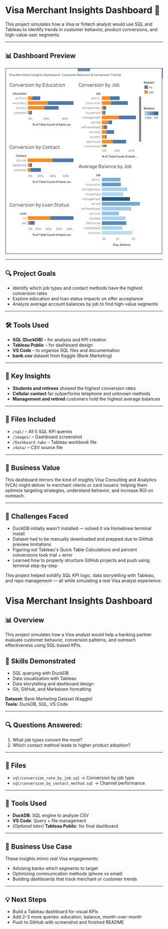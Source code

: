# Visa Merchant Insights Dashboard 🧾

This project simulates how a Visa or fintech analyst would use SQL and Tableau to identify trends in customer behavior, product conversions, and high-value user segments.

---

## 📊 Dashboard Preview
![Dashboard Screenshot](images/visa_dashboard.png)

---

## 🔍 Project Goals
- Identify which job types and contact methods have the highest conversion rates
- Explore education and loan status impacts on offer acceptance
- Analyze average account balances by job to find high-value segments

---

## 🛠️ Tools Used
- **SQL (DuckDB)** – for analysis and KPI creation
- **Tableau Public** – for dashboard design
- **VS Code** – to organize SQL files and documentation
- **bank.csv** dataset from Kaggle (Bank Marketing)

---

## 🧠 Key Insights
- **Students and retirees** showed the highest conversion rates
- **Cellular contact** far outperforms telephone and unknown methods
- **Management and retired** customers hold the highest average balances

---

## 📁 Files Included
- `/sql/` – All 5 SQL KPI queries  
- `/images/` – Dashboard screenshot  
- `/Dashboard.twbx` – Tableau workbook file  
- `/data/` – CSV source file

---

## 📌 Business Value
This dashboard mirrors the kind of insights Visa Consulting and Analytics (VCA) might deliver to merchant clients or card issuers: helping them optimize targeting strategies, understand behavior, and increase ROI on outreach.

---

## 🧩 Challenges Faced

- DuckDB initially wasn't installed — solved it via Homebrew terminal install  
- Dataset had to be manually downloaded and prepped due to GitHub preview limitations  
- Figuring out Tableau's Quick Table Calculations and percent conversions took trial + error  
- Learned how to properly structure GitHub projects and push using terminal step-by-step

This project helped solidify SQL KPI logic, data storytelling with Tableau, and repo management — all while simulating a real Visa analyst experience.

# Visa Merchant Insights Dashboard

## 📊 Overview
This project simulates how a Visa analyst would help a banking partner evaluate customer behavior, conversion patterns, and outreach effectiveness using SQL-based KPIs.

## 🚀 Skills Demonstrated
- SQL querying with DuckDB
- Data visualization with Tableau
- Data storytelling and dashboard design
- Git, GitHub, and Markdown formatting


**Dataset:** Bank Marketing Dataset (Kaggle)  
**Tools:** DuckDB, SQL, VS Code  

---

## 🔍 Questions Answered:
1. What job types convert the most?  
2. Which contact method leads to higher product adoption?  

---

## 📁 Files
- `sql/conversion_rate_by_job.sql` → Conversion by job type  
- `sql/conversion_by_contact_method.sql` → Channel performance

---

## 🔧 Tools Used
- **DuckDB**: SQL engine to analyze CSV  
- **VS Code**: Query + file management  
- *(Optional later)* **Tableau Public**: for final dashboard

---

## 🧠 Business Use Case
These insights mimic real Visa engagements:
- Advising banks which segments to target
- Optimizing communication methods (phone vs email)
- Building dashboards that track merchant or customer trends

---

## 💡 Next Steps
- Build a Tableau dashboard for visual KPIs
- Add 2–3 more queries: education, balance, month-over-month
- Push to GitHub with screenshot and finished README

